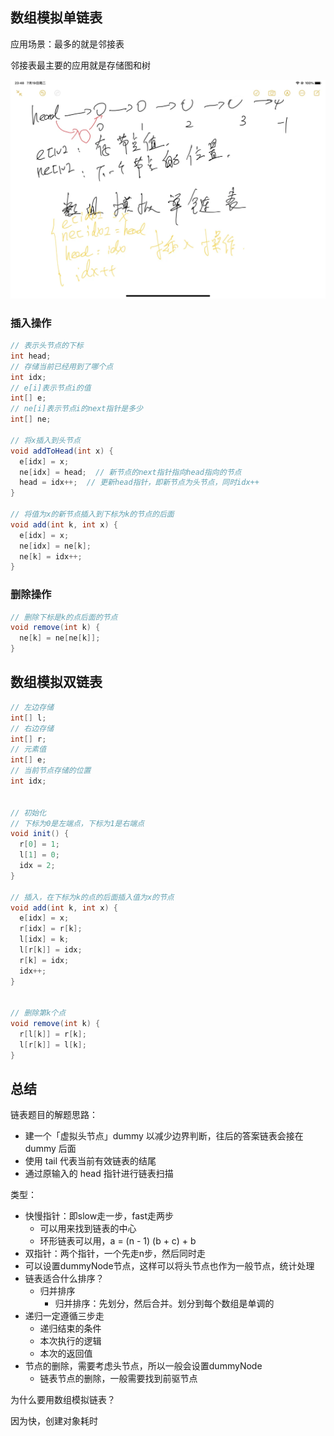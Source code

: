 ## 数组模拟单链表

应用场景：最多的就是邻接表

邻接表最主要的应用就是存储图和树

![数组模拟单链表-1](../pic/数组模拟单链表-1.png)



### 插入操作

```java
// 表示头节点的下标
int head;
// 存储当前已经用到了哪个点
int idx;
// e[i]表示节点i的值
int[] e;
// ne[i]表示节点i的next指针是多少
int[] ne;

// 将x插入到头节点
void addToHead(int x) {
  e[idx] = x;
  ne[idx] = head;  // 新节点的next指针指向head指向的节点
  head = idx++;  // 更新head指针，即新节点为头节点，同时idx++
}

// 将值为x的新节点插入到下标为k的节点的后面
void add(int k, int x) {
  e[idx] = x;
  ne[idx] = ne[k];
  ne[k] = idx++;
}
```



### 删除操作

```java
// 删除下标是k的点后面的节点
void remove(int k) {
  ne[k] = ne[ne[k]];
}
```



## 数组模拟双链表

```java
// 左边存储
int[] l;
// 右边存储
int[] r;
// 元素值
int[] e;
// 当前节点存储的位置
int idx;


// 初始化
// 下标为0是左端点，下标为1是右端点
void init() {
  r[0] = 1;
  l[1] = 0;
  idx = 2;
}

// 插入，在下标为k的点的后面插入值为x的节点
void add(int k, int x) {
  e[idx] = x;
  r[idx] = r[k];
  l[idx] = k;
  l[r[k]] = idx;
  r[k] = idx;
  idx++;
}


// 删除第k个点
void remove(int k) {
  r[l[k]] = r[k];
  l[r[k]] = l[k];
}
```



## 总结

链表题目的解题思路：

- 建一个「虚拟头节点」dummy 以减少边界判断，往后的答案链表会接在 dummy 后面
- 使用 tail 代表当前有效链表的结尾
- 通过原输入的 head 指针进行链表扫描



类型：

- 快慢指针：即slow走一步，fast走两步 
  - 可以用来找到链表的中心
  - 环形链表可以用，a  = (n - 1) (b + c) + b
- 双指针：两个指针，一个先走n步，然后同时走
- 可以设置dummyNode节点，这样可以将头节点也作为一般节点，统计处理
- 链表适合什么排序？ 
  - 归并排序 
    - 归并排序：先划分，然后合并。划分到每个数组是单调的
- 递归一定遵循三步走 
  - 递归结束的条件
  - 本次执行的逻辑
  - 本次的返回值
- 节点的删除，需要考虑头节点，所以一般会设置dummyNode 
  - 链表节点的删除，一般需要找到前驱节点



为什么要用数组模拟链表？

因为快，创建对象耗时















